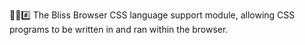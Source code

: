 🌳️🌐️#️⃣️ The Bliss Browser CSS language support module, allowing CSS programs to be written in and ran within the browser.
